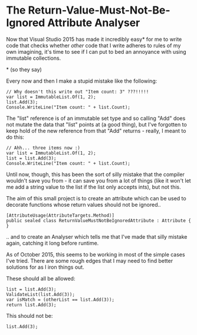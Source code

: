 # The Return-Value-Must-Not-Be-Ignored Attribute Analyser

Now that Visual Studio 2015 has made it incredibly easy\* for me to write code that checks whether *other* code that I write adheres to rules of my own imagining, it's time to see if I can put to bed an annoyance with using immutable collections.

\* (so they say)

Every now and then I make a stupid mistake like the following:

    // Why doesn't this write out "Item count: 3" ???!!!!!
    var list = ImmutableList.Of(1, 2);
    list.Add(3);
    Console.WriteLine("Item count: " + list.Count);
    
The "list" reference is of an immutable set type and so calling "Add" does not mutate the data that "list" points at (a good thing), but I've forgotten to keep hold of the new reference from that  "Add" returns - really, I meant to do this:

    // Ahh... three items now :)
    var list = ImmutableList.Of(1, 2);
    list = list.Add(3);
    Console.WriteLine("Item count: " + list.Count);
    
Until now, though, this has been the sort of silly mistake that the compiler wouldn't save you from - it can save you from a lot of things (like it won't let me add a string value to the list if the list only accepts ints), but not this.

The aim of this small project is to create an attribute which can be used to decorate functions whose return values should not be ignored..

    [AttributeUsage(AttributeTargets.Method)]
    public sealed class ReturnValueMustNotBeIgnoredAttribute : Attribute { }

.. and to create an Analyser which tells me that I've made that silly mistake again, catching it long before runtime.

As of October 2015, this seems to be working in most of the simple cases I've tried. There are some rough edges that I may need to find better solutions for as I iron things out.

These should all be allowed:

    list = list.Add(3);
    ValidateList(list.Add(3));
    var isMatch = (otherList == list.Add(3));
    return list.Add(3);
    
This should not be:

    list.Add(3);